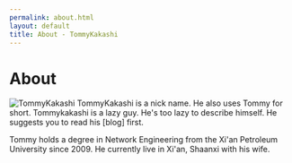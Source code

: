 ```yaml
---
permalink: about.html
layout: default
title: About - TommyKakashi
---
```

# About

<img src="http://tommykakashi.github.io/tommy/images/tommy.jpg" class="inline-left" title="TommyKakashi"/>
TommyKakashi is a nick name. He also uses Tommy for short.
Tommykakashi is a lazy guy. He's too lazy to describe himself.
He suggests you to read his [blog] first.

Tommy holds a degree in Network Engineering from the Xi'an Petroleum University since 2009.
He currently live in Xi'an, Shaanxi with his wife.

[blog]: /tommy/blog